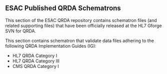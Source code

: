<h2>ESAC Published QRDA Schematrons</h2>

This section of the ESAC QRDA repository contains schematron files (and related supporting files) that have been officially released at the HL7 Gforge SVN for QRDA.


This section contains schematron that validate data files adhering to the following QRDA Implementation Guides (IG):

<ul>
<li>HL7 QRDA Category I </li>
<li>HL7 QRDA Category III </li>
<li>CMS QRDA Category I </li>
<li<CMS QRDA Category III </li>
</ul>
